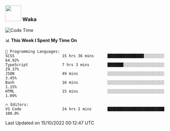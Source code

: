 ### <img src="https://media.giphy.com/media/VgCDAzcKvsR6OM0uWg/giphy.gif" width="50"> Waka

  <!--START_SECTION:waka-->
![Code Time](http://img.shields.io/badge/Code%20Time-945%20hrs%2054%20mins-blue)

📊 **This Week I Spent My Time On** 

```text
💬 Programming Languages: 
SCSS                     15 hrs 36 mins      ████████████████░░░░░░░░░   64.92% 
TypeScript               7 hrs 3 mins        ███████░░░░░░░░░░░░░░░░░░   29.37% 
JSON                     49 mins             ░░░░░░░░░░░░░░░░░░░░░░░░░   3.45% 
Bash                     16 mins             ░░░░░░░░░░░░░░░░░░░░░░░░░   1.15% 
HTML                     15 mins             ░░░░░░░░░░░░░░░░░░░░░░░░░   1.09%

🔥 Editors: 
VS Code                  24 hrs 2 mins       █████████████████████████   100.0%

```


 Last Updated on 15/10/2022 00:12:47 UTC
<!--END_SECTION:waka-->
